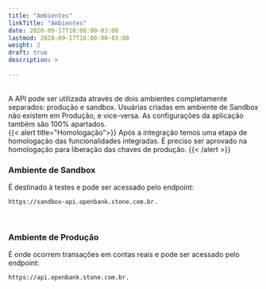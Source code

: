 ```yaml
---
title: "Ambientes"
linkTitle: "Ambientes"
date: 2020-09-17T18:00:00-03:00
lastmod: 2020-09-17T18:00:00-03:00
weight: 2
draft: true
description: >
      
---
```

<br>
A API pode ser utilizada através de dois ambientes completamente separados: produção e sandbox. 
Usuárias criadas em ambiente de Sandbox não existem em Produção, e vice-versa. As configurações da aplicação também são 100% apartados. 
<br>
{{< alert title="Homologação">}} Após a integração temos uma etapa de homologação das funcionalidades integradas. É preciso ser aprovado na homologação para liberação das chaves de produção. 
{{< /alert >}}


### Ambiente de Sandbox

É destinado à testes e pode ser acessado pelo endpoint:

```
https://sandbox-api.openbank.stone.com.br.
```
<br>

### Ambiente de Produção

É onde ocorrem transações em contas reais e pode ser acessado pelo endpoint:
```
https://api.openbank.stone.com.br.
```
